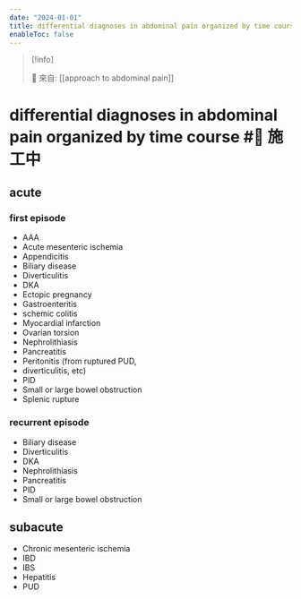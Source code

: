 ```yaml
---
date: "2024-01-01"
title: differential diagnoses in abdominal pain organized by time course
enableToc: false
---
```



> [!info]
>
> 🌱 來自: [[approach to abdominal pain]]

# differential diagnoses in abdominal pain organized by time course #🚧 施工中

## acute

### first episode
* AAA
* Acute mesenteric ischemia
* Appendicitis
* Biliary disease
* Diverticulitis
* DKA
* Ectopic pregnancy
* Gastroenteritis
* schemic colitis
* Myocardial infarction
* Ovarian torsion
* Nephrolithiasis
* Pancreatitis
* Peritonitis (from ruptured PUD,
* diverticulitis, etc)
* PID
* Small or large bowel obstruction
* Splenic rupture

### recurrent episode
* Biliary disease
* Diverticulitis
* DKA
* Nephrolithiasis
* Pancreatitis
* PID
* Small or large bowel obstruction

## subacute
* Chronic mesenteric ischemia
* IBD
* IBS
* Hepatitis
* PUD
